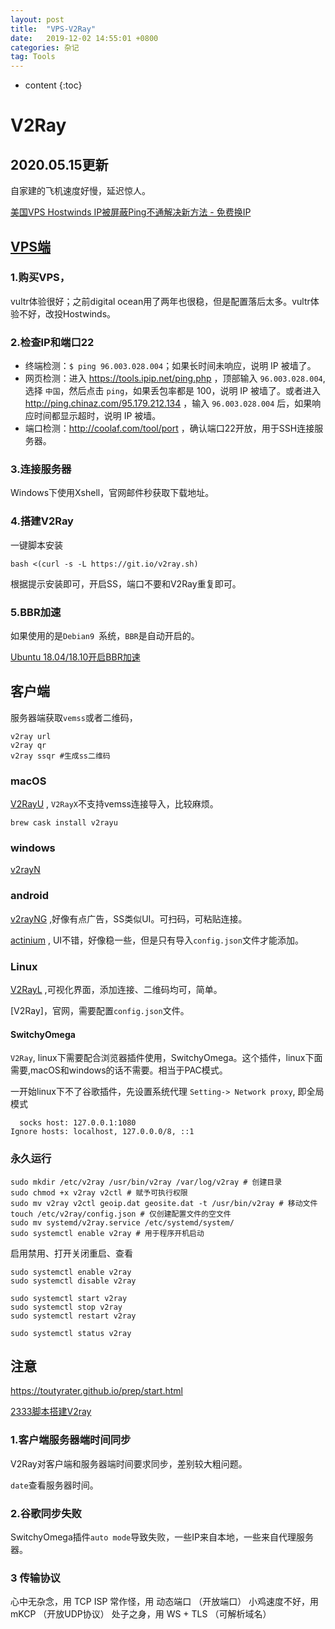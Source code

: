 ```yaml
---
layout: post
title:  "VPS-V2Ray"
date:   2019-12-02 14:55:01 +0800
categories: 杂记
tag: Tools
---
```

* content
{:toc}


# V2Ray

## 2020.05.15更新

自家建的飞机速度好慢，延迟惊人。

[美国VPS Hostwinds IP被屏蔽Ping不通解决新方法 - 免费换IP](https://www.vps234.com/hostwinds-ip-blocked-fix-isp/)

## [VPS端](https://www.noobyy.com/31.html)

### 1.购买VPS，

vultr体验很好；之前digital ocean用了两年也很稳，但是配置落后太多。vultr体验不好，改投Hostwinds。

### 2.检查IP和端口22

* 终端检测：`$ ping 96.003.028.004`；如果长时间未响应，说明 IP 被墙了。
* 网页检测：进入 https://tools.ipip.net/ping.php ，顶部输入 `96.003.028.004`, 选择 `中国`，然后点击 `ping`，如果丢包率都是 100，说明 IP 被墙了。或者进入 http://ping.chinaz.com/95.179.212.134 ，输入 `96.003.028.004` 后，如果响应时间都显示超时，说明 IP 被墙。
* 端口检测：http://coolaf.com/tool/port ，确认端口22开放，用于SSH连接服务器。

### 3.连接服务器

Windows下使用Xshell，官网邮件秒获取下载地址。

### 4.搭建V2Ray

一键脚本安装

```shell
bash <(curl -s -L https://git.io/v2ray.sh)
```

根据提示安装即可，开启SS，端口不要和V2Ray重复即可。

### 5.BBR加速

如果使用的是`Debian9 `系统，`BBR`是自动开启的。

[Ubuntu 18.04/18.10开启BBR加速](https://www.noobyy.com/1245.html)



## 客户端

服务器端获取`vemss`或者二维码，

```shell
v2ray url
v2ray qr
v2ray ssqr #生成ss二维码
```



### macOS

[V2RayU](https://github.com/yanue/V2rayU) , `V2RayX`不支持vemss连接导入，比较麻烦。

```shell
brew cask install v2rayu
```



### windows

[v2rayN](https://github.com/2dust/v2rayN)



### android

[v2rayNG](https://github.com/2dust/v2rayNG) ,好像有点广告，SS类似UI。可扫码，可粘贴连接。

[actinium](https://github.com/V2Ray-Android/Actinium) , UI不错，好像稳一些，但是只有导入`config.json`文件才能添加。



### Linux

[V2RayL](https://github.com/jiangxufeng/v2rayL) ,可视化界面，添加连接、二维码均可，简单。

[V2Ray]，官网，需要配置`config.json`文件。

#### SwitchyOmega

`V2Ray`, linux下需要配合浏览器插件使用，SwitchyOmega。这个插件，linux下面需要,macOS和windows的话不需要。相当于PAC模式。

一开始linux下不了谷歌插件，先设置系统代理 `Setting-> Network proxy`, 即全局模式

```plain
  socks host: 127.0.0.1:1080
Ignore hosts: localhost, 127.0.0.0/8, ::1
```

### 永久运行

```shell
sudo mkdir /etc/v2ray /usr/bin/v2ray /var/log/v2ray # 创建目录
sudo chmod +x v2ray v2ctl # 赋予可执行权限
sudo mv v2ray v2ctl geoip.dat geosite.dat -t /usr/bin/v2ray # 移动文件
touch /etc/v2ray/config.json # 仅创建配置文件的空文件
sudo mv systemd/v2ray.service /etc/systemd/system/
sudo systemctl enable v2ray # 用于程序开机启动
```

启用禁用、打开关闭重启、查看

```shell
sudo systemctl enable v2ray
sudo systemctl disable v2ray

sudo systemctl start v2ray
sudo systemctl stop v2ray
sudo systemctl restart v2ray

sudo systemctl status v2ray
```



## 注意

https://toutyrater.github.io/prep/start.html

[2333脚本搭建V2ray](https://github.com/233boy/v2ray/wiki/V2Ray搭建详细图文教程)

### 1.客户端服务器端时间同步

V2Ray对客户端和服务器端时间要求同步，差别较大粗问题。

`date`查看服务器时间。



### 2.谷歌同步失败

SwitchyOmega插件`auto mode`导致失败，一些IP来自本地，一些来自代理服务器。



### 3 传输协议

心中无杂念，用 TCP
ISP 常作怪，用 动态端口  （开放端口）
小鸡速度不好，用 mKCP （开放UDP协议）
处子之身，用 WS + TLS   （可解析域名）
